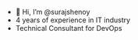 - 👋 Hi, I’m @surajshenoy
- 4 years of experience in IT industry
- Technical Consultant for DevOps


<!---
surajshenoy/surajshenoy is a ✨ special ✨ repository because its `README.md` (this file) appears on your GitHub profile.
You can click the Preview link to take a look at your changes.
--->

